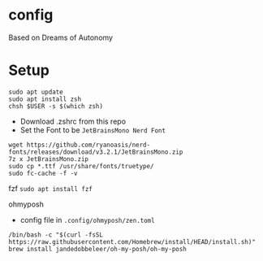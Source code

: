# config
Based on Dreams of Autonomy 

# Setup 
```
sudo apt update
sudo apt install zsh
chsh $USER -s $(which zsh)
```
- Download .zshrc from this repo
- Set the Font to be `JetBrainsMono Nerd Font`
```
wget https://github.com/ryanoasis/nerd-fonts/releases/download/v3.2.1/JetBrainsMono.zip
7z x JetBrainsMono.zip
sudo cp *.ttf /usr/share/fonts/truetype/
sudo fc-cache -f -v
```

fzf
`sudo apt install fzf`

ohmyposh
- config file in `.config/ohmyposh/zen.toml`
```
/bin/bash -c "$(curl -fsSL https://raw.githubusercontent.com/Homebrew/install/HEAD/install.sh)"
brew install jandedobbeleer/oh-my-posh/oh-my-posh
```
